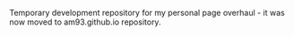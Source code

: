 Temporary development repository for my personal page overhaul - it was now moved to am93.github.io repository.
